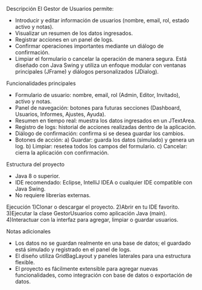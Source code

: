 Descripción
El Gestor de Usuarios permite:
- Introducir y editar información de usuarios (nombre, email, rol, estado activo y notas).
- Visualizar un resumen de los datos ingresados.
- Registrar acciones en un panel de logs.
- Confirmar operaciones importantes mediante un diálogo de confirmación.
- Limpiar el formulario o cancelar la operación de manera segura.
Está diseñado con Java Swing y utiliza un enfoque modular con ventanas principales (JFrame) y diálogos personalizados (JDialog).

Funcionalidades principales
- Formulario de usuario: nombre, email, rol (Admin, Editor, Invitado), activo y notas.
- Panel de navegación: botones para futuras secciones (Dashboard, Usuarios, Informes, Ajustes, Ayuda).
- Resumen en tiempo real: muestra los datos ingresados en un JTextArea.
- Registro de logs: historial de acciones realizadas dentro de la aplicación.
- Diálogo de confirmación: confirma si se desea guardar los cambios.
- Botones de acción:
a) Guardar: guarda los datos (simulado) y genera un log.
b) Limpiar: resetea todos los campos del formulario.
c) Cancelar: cierra la aplicación con confirmación.

Estructura del proyecto
- Java 8 o superior.
- IDE recomendado: Eclipse, IntelliJ IDEA o cualquier IDE compatible con Java Swing.
- No requiere librerías externas.

Ejecución
1)Clonar o descargar el proyecto.
2)Abrir en tu IDE favorito.
3)Ejecutar la clase GestorUsuarios como aplicación Java (main).
4)Interactuar con la interfaz para agregar, limpiar o guardar usuarios.

Notas adicionales
- Los datos no se guardan realmente en una base de datos; el guardado está simulado y registrado en el panel de logs.
- El diseño utiliza GridBagLayout y paneles laterales para una estructura flexible.
- El proyecto es fácilmente extensible para agregar nuevas funcionalidades, como integración con base de datos o exportación de datos.
